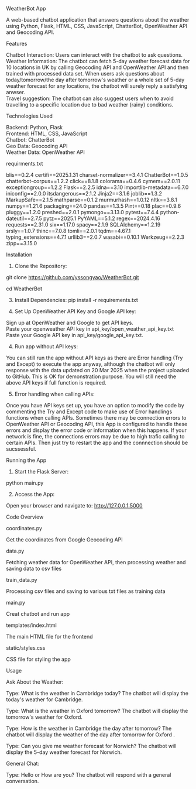 WeatherBot App 

A web-based chatbot application that answers questions about the weather using Python, Flask, HTML, CSS, JavaScript, ChatterBot, OpenWeather API and Geocoding API.


Features 


Chatbot Interaction: Users can interact with the chatbot to ask questions.  
Weather Information: The chatbot can fetch 5-day weather forecast data for 10 locations in UK by calling Geocoding API and OpenWeather API and then trained with processed data set. When users ask questions about today/tomorrow/the day after tomorrow's weather or a whole set of 5-day weather forecast for any locations, the chatbot will surely reply a satisfying anwser.  
Travel suggestion: The chatbot can also suggest users when to avoid travelling to a specific location due to bad weather (rainy) conditions.


Technologies Used 

Backend: Python, Flask   
Frontend: HTML, CSS, JavaScript   
Chatbot: ChatterBot   
Geo Data: Geocoding API   
Weather Data: OpenWeather API   


requirments.txt 

blis==0.2.4
certifi==2025.1.31
charset-normalizer==3.4.1
ChatterBot==1.0.5
chatterbot-corpus==1.2.2
click==8.1.8
colorama==0.4.6
cymem==2.0.11
exceptiongroup==1.2.2
Flask==2.2.5
idna==3.10
importlib-metadata==6.7.0
iniconfig==2.0.0
itsdangerous==2.1.2
Jinja2==3.1.6
joblib==1.3.2
MarkupSafe==2.1.5
mathparse==0.1.2
murmurhash==1.0.12
nltk==3.8.1
numpy==1.21.6
packaging==24.0
pandas==1.3.5
Pint==0.18
plac==0.9.6
pluggy==1.2.0
preshed==2.0.1
pymongo==3.13.0
pytest==7.4.4
python-dateutil==2.7.5
pytz==2025.1
PyYAML==5.1.2
regex==2024.4.16
requests==2.31.0
six==1.17.0
spacy==2.1.9
SQLAlchemy==1.2.19
srsly==1.0.7
thinc==7.0.8
tomli==2.0.1
tqdm==4.67.1
typing_extensions==4.7.1
urllib3==2.0.7
wasabi==0.10.1
Werkzeug==2.2.3
zipp==3.15.0


Installation 

1. Clone the Repository:
 
git clone https://github.com/yssongyao/WeatherBot.git

cd WeatherBot

3. Install Dependencies: 
pip install -r requirements.txt

4. Set Up OpenWeather API Key and Google API key: 

Sign up at OpenWeather and Google to get API keys.  
Paste your openweather API key in api_key/open_weather_api_key.txt  
Paste your Google API key in api_key/google_api_key.txt.  


4. Run app without API keys:
  
You can still run the app without API keys as there are Error handling (Try and Except) to execute the app anyway, although the chatbot will only response with the data updated on 20 Mar 2025 when the project uploaded to GitHub.
This is OK for demonstration purpose.
You will still need the above API keys if full function is required.

5. Error handling when calling APIs:

Once you have API keys set up, you have an option to modify the code by commenting the Try and Except code to make use of Error handlings functions when calling APIs. Sometimes there may be connection errors to OpenWeather API or Geocoding API, this App is configured to handle these errors and display the error code or information when this happens. If your network is fine, the connections errors may be due to high trafic calling to certain APIs. Then just try to restart the app and the connnection should be sucssessful.




Running the App  
1. Start the Flask Server:

python main.py 

2. Access the App:

Open your browser and navigate to:
http://127.0.0.1:5000 



Code Overview   


 
coordinates.py 

Get the coordinates from Google Geocoding API  


data.py 

Fetching weather data for OpenWeather API, then processing weather and saving data to csv files   


train_data.py 

Processing csv files and saving to various txt files as training data   


main.py 

Creat chatbot and run app   

templates/index.html 

The main HTML file for the frontend   

static/styles.css 

CSS file for styling the app   



Usage   



Ask About the Weather:   


Type: What is the weather in Cambridge today? 
The chatbot will display the today's weather for Cambridge.   

Type: What is the weather in Oxford tomorrow? 
The chatbot will display the tomorrow's weather for Oxford.  

Type: How is the weather in Cambridge the day after tomorrow? The chatbot will display the weather of the day after tomorrow for Oxford . 

Type: Can you give me weather forecast for Norwich? 
The chatbot will display the 5-day weather forecast for Norwich. 

General Chat:  

Type: Hello or How are you? 
The chatbot will respond with a general conversation.
